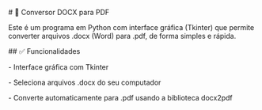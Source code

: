 \# 🧾 Conversor DOCX para PDF



Este é um programa em Python com interface gráfica (Tkinter) que permite converter arquivos .docx (Word) para .pdf, de forma simples e rápida.



\## ✅ Funcionalidades



\- Interface gráfica com Tkinter

\- Seleciona arquivos .docx do seu computador

\- Converte automaticamente para .pdf usando a biblioteca docx2pdf





